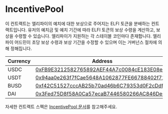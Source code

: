 # IncentivePool

이 컨트랙트는 엘리파이의 예치에 대한 보상으로 주어지는 ELFI 토큰을 분배하는 컨트랙트입니다. 유저의 예치금 및 예치 기간에 따라 ELFI 토큰의 보상 수령을 계산하고, 보상을 수령할 수 있습니다. 엘리파이가 지원하는 각 스테이블 코인마다 존재합니다. 엘리파이 어드민이 초당 보상 수령과 보상 기간을 수정할 수 있으며 이는 거버넌스 절차에 의해 정해집니다.

| Currency | Address |
| --- | --- |
| USDC | [0xFB9E3212582765892AEF44A7c0084cE183E08e90](https://etherscan.io/address/0xFB9E3212582765892AEF44A7c0084cE183E08e90) |
| USDT | [0x94aa0e263f7fCae5648A1062877FE66788402f71](https://etherscan.io/address/0x94aa0e263f7fCae5648A1062877FE66788402f71) |
| BUSD | [0xf42C51527cccAB25b70ad46b6C79353d0F2cDdfC](https://bscscan.com/address/0xf42C51527cccAB25b70ad46b6C79353d0F2cDdfC) |
| DAI | [0x3Fed75D8f58A0Ca57ecaB7446580266AC846De06](https://etherscan.io/address/0x3Fed75D8f58A0Ca57ecaB7446580266AC846De06) |

자세한 컨트랙트 스펙은 [IncentivePool 문서](https://github.com/elysia-dev/elyfi/blob/master/docs/IncentivePool.md)를 참고해주세요.